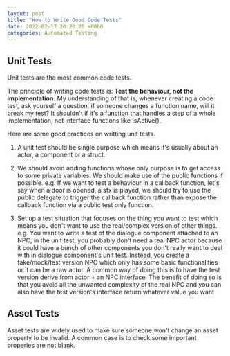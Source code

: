 ```yaml
---
layout: post
title: "How to Write Good Code Tests"
date: 2022-02-17 20:20:20 +0000
categories: Automated Testing
---
```


## Unit Tests

Unit tests are the most common code tests.

The principle of writing code tests is: **Test the behaviour, not the implementation.**
My understanding of that is, whenever creating a code test, ask yourself a question, if someone changes a function name, will it break my test?
It shouldn't if it's a function that handles a step of a whole implementation, not interface functions like IsActive().

Here are some good practices on writting unit tests.

1. A unit test should be single purpose which means it's usually about an actor, a component or a struct.

2. We should avoid adding functions whose only purpose is to get access to some private variables. We should make use of the public functions if possible.
e.g. If we want to test a behaviour in a callback function, let's say when a door is opened, a sfx is played, we should try to use the public delegate to trigger the callback function rather than expose the callback function via a public test only function.

3. Set up a test situation that focuses on the thing you want to test which means you don't want to use the real/complex version of other things.
e.g. You want to write a test of the dialogue component attached to an NPC, in the unit test, you probably don't need a real NPC actor because it could have a bunch of other components you don't really want to deal with in dialogue component's unit test. Instead, you create a fake/mock/test version NPC which only has some basic functionalities or it can be a raw actor. A common way of doing this is to have the test version derive from actor + an NPC interface. The benefit of doing so is that you avoid all the unwanted complexity of the real NPC and you can also have the test version's interface return whatever value you want.

## Asset Tests

Asset tests are widely used to make sure someone won't change an asset property to be invalid. A common case is to check some important properies are not blank.